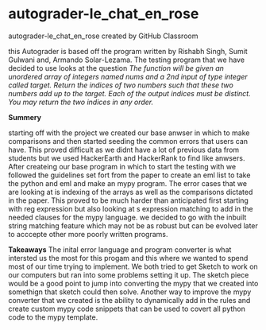 # autograder-le_chat_en_rose
autograder-le_chat_en_rose created by GitHub Classroom

this Autograder is based off the program written by Rishabh Singh, Sumit Gulwani and, Armando Solar-Lezama. The testing program that we have decided to use looks at the
question *The function will be given an unordered array of integers named nums and a 2nd input of type integer called target. Return the indices of two numbers such that these two numbers add up to the target. Each of the output indices must be distinct. You may return the two indices in any order.*

**Summery**


starting off with the project we created our base anwser in which to make comparisons and then started seeding the common errors that users can have. This proved difficult as we didnt have a lot of previous data from students but we used HackerEarth and HackerRank to find like anwsers.
After createing our base program in which to start the testing with we followed the guidelines set fort from the paper to create an eml list to take the python and eml and make an mypy program. The error cases that we are looking at is indexing of the arrays as well as the comparisons dictated in the paper. This proved to be much harder than anticipated first starting with reg expression but also looking at s expression matching to add in the needed clauses for the mypy language. we decided to go with the inbuilt string matching feature which may not be as robust but can be evolved later to acccepte other more poorly written programs. 

**Takeaways**
The inital error language and program converter is what intersted us the most for this progam and this where we wanted to spend most of our time trying to implement. We both tried to get Sketch to work on our computers but ran into some problems setting it up. The sketch piece would be a good point to jump into converting the mypy that we created into somethign that sketch could then solve. Another way to improve the mypy converter that we created is the ability to dynamically add in the rules and create custom mypy code snippets that can be used to covert all python code to the mypy template.


